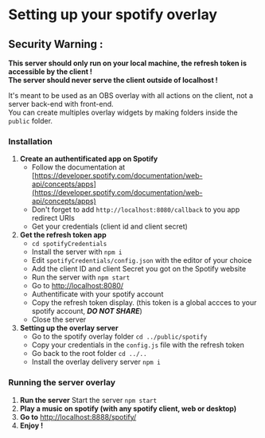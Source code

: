 # Setting up your spotify overlay

## Security Warning :

**This server should only run on your local machine, the refresh token is accessible by the client !  
The server should never serve the client outside of localhost !**

It's meant to be used as an OBS overlay with all actions on the client, not a server back-end with front-end.  
You can create multiples overlay widgets by making folders inside the `public` folder.

### Installation

1. **Create an authentificated app on Spotify**
   - Follow the documentation at [https://developer.spotify.com/documentation/web-api/concepts/apps](https://developer.spotify.com/documentation/web-api/concepts/apps)
   - Don't forget to add `http://localhost:8080/callback` to you app redirect URIs
   - Get your credentials (client id and client secret)
2. **Get the refresh token app**
   - `cd spotifyCredentials`
   - Install the server with `npm i`
   - Edit `spotifyCredentials/config.json` with the editor of your choice
   - Add the client ID and client Secret you got on the Spotify website
   - Run the server with `npm start`
   - Go to [http://localhost:8080/](http://localhost:8080/)
   - Authentificate with your spotify account
   - Copy the refresh token display. (this token is a global accces to your spotify account, ***DO NOT SHARE***)
   - Close the server
3. **Setting up the overlay server**
   - Go to the spotify overlay folder `cd ../public/spotify`
   - Copy your credentials in the `config.js` file with the refresh token
   - Go back to the root folder `cd ../..`
   - Install the overlay delivery server `npm i`

### Running the server overlay

1. **Run the server**
   Start the server `npm start`
2. **Play a music on spotify (with any spotify client, web or desktop)**
3. **Go to** [http://localhost:8888/spotify/](http://localhost:8888/spotify/)
4. **Enjoy !**
